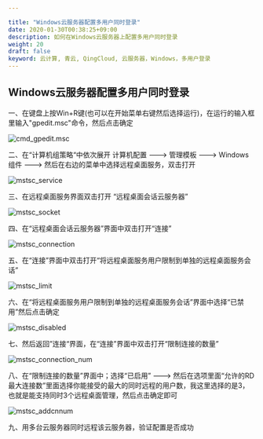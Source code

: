 ```yaml
---

title: "Windows云服务器配置多用户同时登录"
date: 2020-01-30T00:38:25+09:00
description: 如何在Windows云服务器上配置多用户同时登录
weight: 20
draft: false
keyword: 云计算, 青云, QingCloud, 云服务器，Windows，多用户登录
---
```


## Windows云服务器配置多用户同时登录

一、在键盘上按Win+R键(也可以在开始菜单右键然后选择运行)，在运行的输入框里输入"gpedit.msc"命令，然后点击确定

![cmd_gpedit.msc](../../_images/cmd_gpedit.msc.jpg)

二、在“计算机组策略“中依次展开 计算机配置 ---> 管理模板  ---> Windows组件 ---> 然后在右边的菜单中选择远程桌面服务，双击打开

![mstsc_service](../../_images/mstsc_service.jpg)

三、在远程桌面服务界面双击打开 “远程桌面会话云服务器”

![mstsc_socket](../../_images/mstsc_socket.jpg)

四、在“远程桌面会话云服务器”界面中双击打开“连接”

![mstsc_connection](../../_images/mstsc_connection.jpg)

五、在“连接”界面中双击打开“将远程桌面服务用户限制到单独的远程桌面服务会话”

![mstsc_limit](../../_images/mstsc_limit.jpg)

六、在“将远程桌面服务用户限制到单独的远程桌面服务会话”界面中选择“已禁用”然后点击确定

![mstsc_disabled](../../_images/mstsc_disabled.jpg)

七、然后返回”连接“界面，在“连接”界面中双击打开“限制连接的数量”

![mstsc_connection_num](../../_images/mstsc_connection_num.jpg)

八、在“限制连接的数量”界面中；选择“已启用” ---> 然后在选项里面“允许的RD最大连接数”里面选择你能接受的最大的同时远程的用户数，我这里选择的是3，也就是能支持同时3个远程桌面管理，然后点击确定即可

![mstsc_addcnnum](../../_images/mstsc_addcnnum.jpg)

九、用多台云服务器同时远程该云服务器，验证配置是否成功